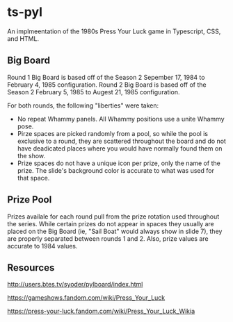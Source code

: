 # ts-pyl

An implmeentation of the 1980s Press Your Luck game in Typescript, CSS, and HTML.

## Big Board

Round 1 Big Board is based off of the Season 2 Sepember 17, 1984 to February 4, 1985 configuration. Round 2 Big Board is based off of the Season 2 February 5, 1985 to Augest 21, 1985 configuration.

For both rounds, the following "liberties" were taken:

- No repeat Whammy panels. All Whammy positions use a unite Whammy pose.
- Pirze spaces are picked randomly from a pool, so while the pool is exclusive to a round, they are scattered throughout the board and do not have deadicated places where you would have normally found them on the show.
- Prize spaces do not have a unique icon per prize, only the name of the prize. The slide's background color is accurate to what was used for that space.

## Prize Pool

Prizes availale for each round pull from the prize rotation used throughout the series. While certain prizes do not appear in spaces they usually are placed on the Big Board (ie, "Sail Boat" would always show in slide 7), they are properly separated between rounds 1 and 2. Also, prize values are accurate to 1984 values.


## Resources

http://users.btes.tv/syoder/pylboard/index.html

https://gameshows.fandom.com/wiki/Press_Your_Luck

https://press-your-luck.fandom.com/wiki/Press_Your_Luck_Wikia
